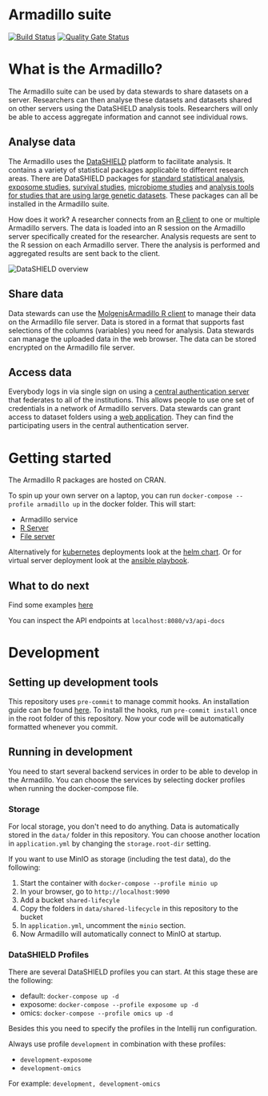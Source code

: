 # Armadillo suite
[![Build Status](https://jenkins.dev.molgenis.org/buildStatus/icon?job=molgenis%2Fmolgenis-service-armadillo%2Fmaster)](https://jenkins.dev.molgenis.org/job/molgenis/job/molgenis-service-armadillo/job/master/)
[![Quality Gate Status](https://sonarcloud.io/api/project_badges/measure?project=org.molgenis%3Aarmadillo-service&metric=alert_status)](https://sonarcloud.io/dashboard?id=org.molgenis%3Aarmadillo-service)

# What is the Armadillo?
The Armadillo suite can be used by data stewards to share datasets on a server. Researchers can then analyse these datasets and datasets shared on other servers using the DataSHIELD analysis tools. Researchers will only be able to access aggregate information and cannot see individual rows.

## Analyse data
The Armadillo uses the [DataSHIELD](https://datashield.org) platform to facilitate analysis. It contains a variety of statistical packages applicable to different research areas. There are DataSHIELD packages for [standard statistical analysis](https://github.com/datashield/dsBaseClient), [exposome studies](https://github.com/isglobal-brge/dsExposomeClient), [survival studies](https://github.com/neelsoumya/dsSurvivalClient), [microbiome studies](https://github.com/StuartWheater/dsMicrobiomeClient) and [analysis tools for studies that are using large genetic datasets](https://github.com/isglobal-brge/dsomicsclient). These packages can all be installed in the Armadillo suite. 

How does it work? A researcher connects from an [R client](https://molgenis.github.io/molgenis-r-datashield) to one or multiple Armadillo servers. The data is loaded into an R session on the Armadillo server specifically created for the researcher. Analysis requests are sent to the R session on each Armadillo server. There the analysis is performed and aggregated results are sent back to the client.

![DataSHIELD overview](https://raw.githubusercontent.com/molgenis/molgenis-service-armadillo/master/doc/img/overview-datashield.png)

## Share data
Data stewards can use the [MolgenisArmadillo R client](https://molgenis.github.io/molgenis-r-armadillo) to manage their data on the Armadillo file server. Data is stored in a format that supports fast selections of the columns (variables) you need for analysis. Data stewards can manage the uploaded data in the web browser. 
The data can be stored encrypted on the Armadillo file server. 

## Access data
Everybody logs in via single sign on using a [central authentication server](https://fusionauth.io) that federates to all of the institutions. This allows people to use one set of credentials in a network of Armadillo servers.
Data stewards can grant access to dataset folders using a [web application](https://github.com/molgenis/molgenis-js-auth). They can find the participating users in the central authentication server.

# Getting started
The Armadillo R packages are hosted on CRAN.

To spin up your own server on a laptop, you can run `docker-compose --profile armadillo up` in the docker folder. This will start:
* Armadillo service
* [R Server](https://www.rforge.net/Rserve/)
* [File server](https://minio.io)

Alternatively for [kubernetes](https://k8s.io) deployments look at the [helm chart](https://github.com/molgenis/molgenis-ops-helm/tree/master/charts/molgenis-armadillo). 
Or for virtual server deployment look at the [ansible playbook](https://galaxy.ansible.com/molgenis/armadillo).

## What to do next

Find some examples [here](https://github.com/molgenis/molgenis-service-armadillo/tree/master/docker/test)

You can inspect the API endpoints at `localhost:8080/v3/api-docs`

# Development

## Setting up development tools
This repository uses `pre-commit` to manage commit hooks. An installation guide can be found 
[here](https://pre-commit.com/index.html#1-install-pre-commit). To install the hooks, 
run `pre-commit install` once in the root folder of this repository. Now your code will be 
automatically formatted whenever you commit. 

## Running in development
You need to start several backend services in order to be able to develop in the Armadillo.
You can choose the services by selecting docker profiles when running the docker-compose file.

### Storage
For local storage, you don't need to do anything. Data is automatically stored in the `data/` folder 
in this repository. You can choose another location in `application.yml` by changing the `storage.root-dir`
setting.

If you want to use MinIO as storage (including the test data), do the following:

1. Start the container with `docker-compose --profile minio up`
2. In your browser, go to `http://localhost:9090`
3. Add a bucket `shared-lifecyle`
4. Copy the folders in `data/shared-lifecycle` in this repository to the bucket
5. In `application.yml`, uncomment the `minio` section.
6. Now Armadillo will automatically connect to MinIO at startup. 

### DataSHIELD Profiles
There are several DataSHIELD profiles you can start. At this stage these are the following:
- default: `docker-compose up -d` 
- exposome: `docker-compose --profile exposome up -d`
- omics: `docker-compose --profile omics up -d`

Besides this you need to specify the profiles in the Intellij run configuration.

Always use profile `development` in combination with these profiles:
- `development-exposome`
- `development-omics`

For example: `development, development-omics`
